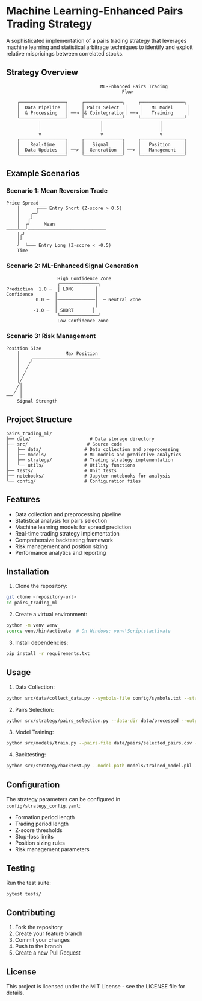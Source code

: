 # Machine Learning-Enhanced Pairs Trading Strategy

A sophisticated implementation of a pairs trading strategy that leverages machine learning and statistical arbitrage techniques to identify and exploit relative mispricings between correlated stocks.

## Strategy Overview

```
                                   ML-Enhanced Pairs Trading
                                           Flow
                                            
    ┌─────────────────┐     ┌──────────────┐     ┌────────────────┐
    │  Data Pipeline  │     │ Pairs Select  │     │   ML Model     │
    │  & Processing   │ ──> │& Cointegration│ ──> │   Training     │
    └─────────────────┘     └──────────────┘     └────────────────┘
            │                      │                     │
            │                      │                     │
            v                      v                     v
    ┌─────────────────┐     ┌──────────────┐     ┌────────────────┐
    │    Real-time    │     │   Signal     │     │   Position     │
    │  Data Updates   │ ──> │  Generation  │ ──> │   Management   │
    └─────────────────┘     └──────────────┘     └────────────────┘
```

## Example Scenarios

### Scenario 1: Mean Reversion Trade
```
Price Spread
    │      ╭─── Entry Short (Z-score > 0.5)
    │    ╭─╯
    │   ╭╯
    │  ╭╯     Mean
────┴──╯─────────────────────────────
    │╭╯
    │╯
    ╯  ╰─── Entry Long (Z-score < -0.5)
    Time
```

### Scenario 2: ML-Enhanced Signal Generation
```
                   High Confidence Zone
                   ┌──────────────┐
Prediction  1.0 ─  │ LONG        │
Confidence        │              │
           0.0 ─  │──────────────│  ─ Neutral Zone
                  │              │
          -1.0 ─  │ SHORT       │
                   └──────────────┘
                   Low Confidence Zone
```

### Scenario 3: Risk Management
```
Position Size
    │                 Max Position
    │    ╭─────────────────────────
    │   ╱
    │  ╱
    │ ╱
    │╱
    ╱│
   ╱ │
──╯  │
    Signal Strength
```

## Project Structure

```
pairs_trading_ml/
├── data/                      # Data storage directory
├── src/                      # Source code
│   ├── data/                # Data collection and preprocessing
│   ├── models/              # ML models and predictive analytics
│   ├── strategy/            # Trading strategy implementation
│   └── utils/               # Utility functions
├── tests/                   # Unit tests
├── notebooks/               # Jupyter notebooks for analysis
└── config/                  # Configuration files
```

## Features

- Data collection and preprocessing pipeline
- Statistical analysis for pairs selection
- Machine learning models for spread prediction
- Real-time trading strategy implementation
- Comprehensive backtesting framework
- Risk management and position sizing
- Performance analytics and reporting

## Installation

1. Clone the repository:
```bash
git clone <repository-url>
cd pairs_trading_ml
```

2. Create a virtual environment:
```bash
python -m venv venv
source venv/bin/activate  # On Windows: venv\Scripts\activate
```

3. Install dependencies:
```bash
pip install -r requirements.txt
```

## Usage

1. Data Collection:
```bash
python src/data/collect_data.py --symbols-file config/symbols.txt --start-date 2010-01-01
```

2. Pairs Selection:
```bash
python src/strategy/pairs_selection.py --data-dir data/processed --output-dir data/pairs
```

3. Model Training:
```bash
python src/models/train.py --pairs-file data/pairs/selected_pairs.csv --model-type "ensemble"
```

4. Backtesting:
```bash
python src/strategy/backtest.py --model-path models/trained_model.pkl --pairs-file data/pairs/selected_pairs.csv
```

## Configuration

The strategy parameters can be configured in `config/strategy_config.yaml`:

- Formation period length
- Trading period length
- Z-score thresholds
- Stop-loss limits
- Position sizing rules
- Risk management parameters

## Testing

Run the test suite:
```bash
pytest tests/
```

## Contributing

1. Fork the repository
2. Create your feature branch
3. Commit your changes
4. Push to the branch
5. Create a new Pull Request

## License

This project is licensed under the MIT License - see the LICENSE file for details.
